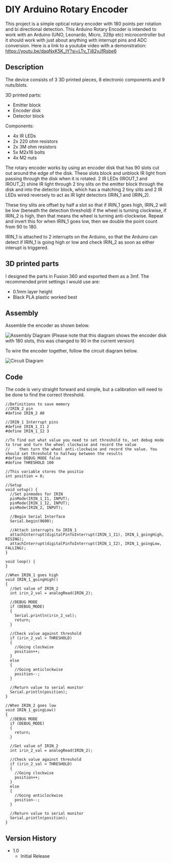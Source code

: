 # DIY Arduino Rotary Encoder

This project is a simple optical rotary encoder with 180 points per rotation and bi directional detection. This Arduino Rotary Encoder is intended to work with an Arduino (UNO, Leonardo, Micro, 328p etc) microcontroller but it should work with just about anything with interrupt pins and ADC conversion.
Here is a link to a youtube video with a demonstration: https://youtu.be/daqNxK5K_lY?si=LTv_Ti82yJfRsbe6

## Description

The device consists of 3 3D printed pieces, 8 electronic components and 9 nuts/blots.

3D printed parts:
- Emitter block
- Encoder disk
- Detector block

Components:
- 4x IR LEDs
- 2x 220 ohm resistors
- 2x 3M ohm resistors
- 5x M2x16 bolts
- 4x M2 nuts

The rotary encoder works by using an encoder disk that has 90 slots cut out around the edge of the disk. These slots block and unblock IR light from passing through the disk when it is rotated.
2 IR LEDs (IROUT_1 and IROUT_2) shine IR light through 2 tiny slits on the emitter block through the disk and into the detector block, which has a matching 2 tiny slits and 2 IR LEDs wired reversely to act as IR light detectors (IRIN_1 and (IRIN_2).

These tiny slits are offset by half a slot so that if IRIN_1 goes high, IRIN_2 will be low (beneath the detection threshold) if the wheel is turning clockwise, if IRIN_2 is high, then that means the wheel is turning anti-clockwise. Repeat and invert this for when IRIN_1 goes low, then we double the point count from 90 to 180.

IRIN_1 is attached to 2 interrupts on the Arduino, so that the Arduino can detect if IRIN_1 is going high or low and check IRIN_2 as soon as either interupt is triggered.

## 3D printed parts

I designed the parts in Fusion 360 and exported them as a 3mf.
The recommended print settings I would use are:
- 0.1mm layer height
- Black PLA plastic worked best

## Assembly

Assemble the encoder as shown below.

![Assembly Diagram](https://i.imgur.com/xdQJD8J.png)
(Please note that this diagram shows the encoder disk with 180 slots, this was changed to 90 in the current version)

To wire the encoder together, follow the circuit diagram below.

![Circuit Diagram](https://i.imgur.com/L6RtXXO.png)

## Code

The code is very straight forward and simple, but a calibration will need to be done to find the correct threshold.
```
//Definitions to save memory
//IRIN_2 pin
#define IRIN_2 A0

//IRIN_1 Interrupt pins
#define IRIN_1_I1 2
#define IRIN_1_I2 3

//To find out what value you need to set threshold to, set debug mode to true and turn the wheel clockwise and record the value
//    then turn the wheel anti-clockwise and record the value. You should set threshold to halfway between the results 
#define DEBUG_MODE false
#define THRESHOLD 100

//This variable stores the positio
int position = 0;

//Setup
void setup() {
  //Set pinmodes for IRIN
  pinMode(IRIN_1_I1, INPUT);
  pinMode(IRIN_1_I2, INPUT);
  pinMode(IRIN_2, INPUT);

  //Begin Serial Interface
  Serial.begin(9600);

  //Attach interrupts to IRIN_1
  attachInterrupt(digitalPinToInterrupt(IRIN_1_I1), IRIN_1_goingHigh, RISING);
  attachInterrupt(digitalPinToInterrupt(IRIN_1_I2), IRIN_1_goingLow, FALLING);
}

void loop() {
}

//When IRIN_1 goes high
void IRIN_1_goingHigh()
{
  //Get value of IRIN_2
  int irin_2_val = analogRead(IRIN_2);

  //DEBUG MODE
  if (DEBUG_MODE)
  {
    Serial.println(irin_2_val);
    return;
  }

  //Check value against threshold
  if (irin_2_val > THRESHOLD)
  {
    //Going clockwise
    position++;
  }
  else
  {
    //Going anticlockwise
    position--;
  }

  //Return value to serial monitor
  Serial.println(position);
}

//When IRIN_2 goes low
void IRIN_1_goingLow()
{
  //DEBUG MODE
  if (DEBUG_MODE)
  {
    return;
  }

  //Get value of IRIN_2
  int irin_2_val = analogRead(IRIN_2);

  //Check value against threshold
  if (irin_2_val < THRESHOLD)
  {
    //Going clockwise
    position++;
  }
  else
  {
    //Going anticlockwise
    position--;
  }

  //Return value to serial monitor
  Serial.println(position);
}
```

## Version History

* 1.0
    * Initial Release
